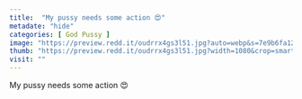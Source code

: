 ```yaml
---
title:  "My pussy needs some action 😍"
metadate: "hide"
categories: [ God Pussy ]
image: "https://preview.redd.it/oudrrx4gs3l51.jpg?auto=webp&s=7e9b6fa12910e2f60b6182411fcfcc0b5407bf8a"
thumb: "https://preview.redd.it/oudrrx4gs3l51.jpg?width=1080&crop=smart&auto=webp&s=dea4484d8d81b7ade0ca7ed665340bde56018775"
visit: ""
---
```

My pussy needs some action 😍

